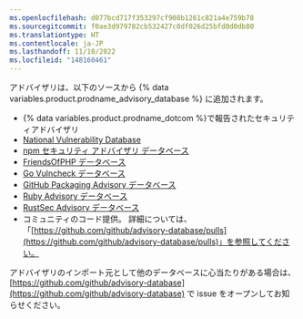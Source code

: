 ```yaml
---
ms.openlocfilehash: d077bcd717f353297cf908b1261c821a4e759b78
ms.sourcegitcommit: f0ae3d979782cb532427c0df026d25bfd0d0db80
ms.translationtype: HT
ms.contentlocale: ja-JP
ms.lasthandoff: 11/10/2022
ms.locfileid: "148160461"
---
```

アドバイザリは、以下のソースから {% data variables.product.prodname_advisory_database %} に追加されます。
- {% data variables.product.prodname_dotcom %}で報告されたセキュリティアドバイザリ
- [National Vulnerability Database](https://nvd.nist.gov/)
- [npm セキュリティ アドバイザリ データベース](https://github.com/advisories?query=type%3Areviewed+ecosystem%3Anpm)
- [FriendsOfPHP データベース](https://github.com/FriendsOfPHP/security-advisories) 
- [Go Vulncheck データベース](https://pkg.go.dev/golang.org/x/vuln/vulncheck) 
- [GitHub Packaging Advisory データベース](https://github.com/pypa/advisory-database) 
- [Ruby Advisory データベース](https://rubysec.com/)
- [RustSec Advisory データベース](https://rustsec.org/)
- コミュニティのコード提供。 詳細については、「[https://github.com/github/advisory-database/pulls](https://github.com/github/advisory-database/pulls)」を参照してください。

アドバイザリのインポート元として他のデータベースに心当たりがある場合は、[https://github.com/github/advisory-database](https://github.com/github/advisory-database) で issue をオープンしてお知らせください。
